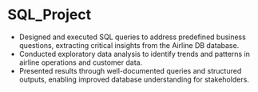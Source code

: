 # SQL_Project
-	Designed and executed SQL queries to address predefined business questions, extracting critical insights from the Airline DB database.
-	Conducted exploratory data analysis to identify trends and patterns in airline operations and customer data.
-	Presented results through well-documented queries and structured outputs, enabling improved database understanding for stakeholders.
